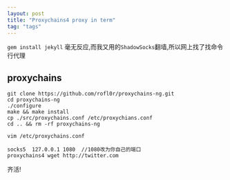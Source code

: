 ```yaml
---
layout: post
title: "Proxychains4 proxy in term"
tag: "tags"
---
```


`gem install jekyll` 毫无反应,而我又用的`ShadowSocks`翻墙,所以网上找了找命令行代理

## proxychains

```
git clone https://github.com/rofl0r/proxychains-ng.git
cd proxychains-ng
./configure
make && make install
cp ./src/proxychains.conf /etc/proxychians.conf
cd .. && rm -rf proxychains-ng

vim /etc/proxychains.conf

socks5  127.0.0.1 1080  //1080改为你自己的端口
proxychains4 wget http://twitter.com

```

齐活!
